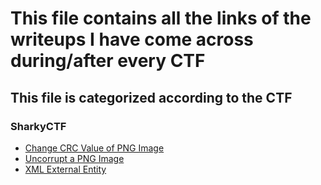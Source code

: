 # This file contains all the links of the writeups I have come across during/after every CTF

## This file is categorized according to the CTF

### SharkyCTF

* [Change CRC Value of PNG Image](https://zenhack.it/challenges/2017/05/30/pngcrc/)
* [Uncorrupt a PNG Image](https://github.com/ctfs/write-ups-2015/tree/master/plaidctf-2015/forensics/png-uncorrupt)
* [XML External Entity](https://www.tdpain.net/progpilot/sharky2020/xxexternalxx/)


